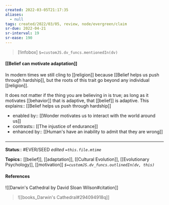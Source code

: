 ```yaml
---
created: 2022-03-05T21:17:35 
aliases:
  - null
tags: created/2022/03/05, review, node/evergreen/claim
sr-due: 2022-04-21
sr-interval: 19
sr-ease: 190
---
```

> [!infobox]
`$=customJS.dv_funcs.mentionedIn(dv)`

#### [[Belief can motivate adaptation]] 

In modern times we still cling to [[religion]] because [[Belief helps us push through hardship]], but the roots of this trait go beyond any individual [[religion]]. 

It does not matter if the thing you are believing in is true; as long as it motivates [[behavior]] that is adaptive,
that [[belief]] is adaptive.
This 
explains:: [[Belief helps us push through hardship]]

- enabled by:: [[Wonder motivates us to interact with the world around us]]
- contrasts:: [[The injustice of endurance]]
- enhanced by:: [[Human's have an inability to admit that they are wrong]]

### <hr class="footnote"/>

**Status**:: #EVER/SEED 
*edited `=this.file.mtime`*

**Topics**:: [[belief]], [[adaptation]], [[Cultural Evolution]], [[Evolutionary Psychology]], [[motivation]]
*`$=customJS.dv_funcs.outlinedIn(dv, this)`*

#### References

![[Darwin's Cathedral by David Sloan Wilson#citation]]

> ![[books_Darwin's Cathedral#294094918q]]
